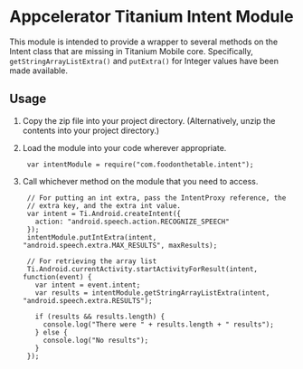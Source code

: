 Appcelerator Titanium Intent Module
===================================

This module is intended to provide a wrapper to several methods on the
Intent class that are missing in Titanium Mobile core.  Specifically,
`getStringArrayListExtra()` and `putExtra()` for Integer values have been
made available.

Usage
-----------

1. Copy the zip file into your project directory.  (Alternatively, unzip
   the contents into your project directory.)

2. Load the module into your code wherever appropriate.

        var intentModule = require("com.foodonthetable.intent");

3. Call whichever method on the module that you need to access.

        // For putting an int extra, pass the IntentProxy reference, the
        // extra key, and the extra int value.
        var intent = Ti.Android.createIntent({
          action: "android.speech.action.RECOGNIZE_SPEECH"
        });
        intentModule.putIntExtra(intent, "android.speech.extra.MAX_RESULTS", maxResults);
        
        // For retrieving the array list 
        Ti.Android.currentActivity.startActivityForResult(intent, function(event) {
          var intent = event.intent;
          var results = intentModule.getStringArrayListExtra(intent, "android.speech.extra.RESULTS");
          
          if (results && results.length) {
            console.log("There were " + results.length + " results");
          } else {
            console.log("No results");
          }
        });
